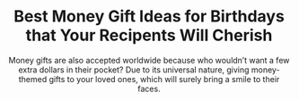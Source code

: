 ---
layout: post
title: Best Money Gift Ideas for Birthdays that Your Recipents Will Cherish
subtitle: Money gifts are also accepted worldwide because who wouldn’t want a few extra dollars in their pocket? Due to its universal nature, giving money-themed gifts to your loved ones, which will surely bring a smile to their faces.
header-img: "img/post/2023/09/copied/medium_Money_gift_ideas_for_birthdays_ab70832091.jpg"
header-style: text
permalink: "/money-gift-ideas-birthdays/"
catalog: true
tags:
  - Recipients 
  - Men
---  
